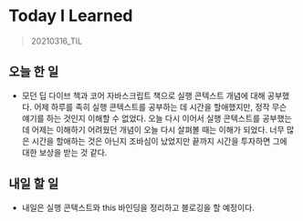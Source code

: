 # Today I Learned

> 20210316_TIL <br>

## 오늘 한 일

- 모던 딥 다이브 책과 코어 자바스크립트 책으로 실행 콘텍스트 개념에 대해 공부했다. 어제 하루를 족히 실행 콘텍스트를 공부하는 데 시간을 할애했지만, 정작 무슨 얘기를 하는 것인지 이해할 수 없었다. 오늘 다시 이어서 실행 콘텍스트를 공부했는데 어제는 이해하기 어려웠던 개념이 오늘 다시 살펴볼 때는 이해가 되었다. 너무 많은 시간을 할애하는 것은 아닌지 조바심이 났었지만 끝까지 시간을 투자하면 그에 대한 보상을 받는 것 같다.

## 내일 할 일

- 내일은 실행 콘텍스트와 this 바인딩을 정리하고 블로깅을 할 예정이다.
